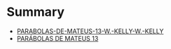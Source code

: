 # Summary

* [PARABOLAS-DE-MATEUS-13-W.-KELLY-W.-KELLY](README.md)
* [PARÁBOLAS DE MATEUS 13](parabolas_de_mateus_13.md)
